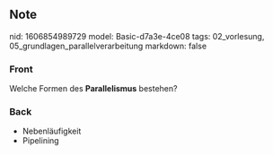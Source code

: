 ## Note
nid: 1606854989729
model: Basic-d7a3e-4ce08
tags: 02_vorlesung, 05_grundlagen_parallelverarbeitung
markdown: false

### Front
<p>Welche Formen des <b>Parallelismus</b> bestehen?

### Back
<ul>
  <li>Nebenläufigkeit
  <li>Pipelining
</ul>
